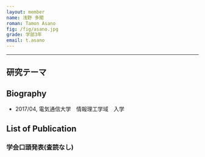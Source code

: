 ```yaml
---
layout: member
name: 浅野 多聞
roman: Tamon Asano
fig: /fig/asano.jpg
grade: 学部3年
email: t.asano
---
```


---


## 研究テーマ

## Biography
- 2017/04, 電気通信大学　情報理工学域　入学


## List of Publication

### 学会口頭発表(査読なし)